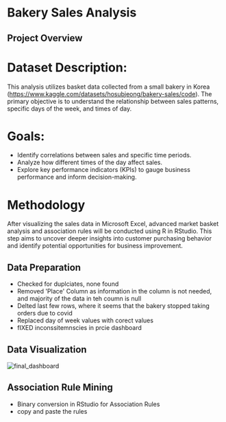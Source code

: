 # Bakery Sales Analysis
## Project Overview
# Dataset Description:
This analysis utilizes basket data collected from a small bakery in Korea (https://www.kaggle.com/datasets/hosubjeong/bakery-sales/code). The primary objective is to understand the relationship between sales patterns, specific days of the week, and times of day.

# Goals:
- Identify correlations between sales and specific time periods.
- Analyze how different times of the day affect sales.
- Explore key performance indicators (KPIs) to gauge business performance and inform decision-making.

# Methodology
After visualizing the sales data in Microsoft Excel, advanced market basket analysis and association rules will be conducted using R in RStudio. This step aims to uncover deeper insights into customer purchasing behavior and identify potential opportunities for business improvement.

## Data Preparation
- Checked for duplciates, none found
- Removed 'Place' Column as information in the column is not needed, and majority of the data in teh coumn is null
- Delted last few rows, where it seems that the bakery stopped taking orders due to covid
- Replaced day of week values with corect values
- fIXED inconssitemnscies in prcie dashboard
  
## Data Visualization
![final_dashboard](https://github.com/user-attachments/assets/0cba4077-8466-4575-afcf-bdd6b4f4ea82)

## Association Rule Mining
- Binary conversion in RStudio for Association Rules
- copy and paste the rules

